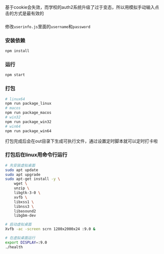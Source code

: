 基于cookie会失效，而学校的auth2系统升级了过于变态，所以用模拟手动输入点击的方式是最有效的

###
修改`userinfo.js`里面的`username`和`password`

### 安装依赖
```sh
npm install
```

### 运行
```sh
npm start
```

### 打包
```sh
# linux64
npm run package_linux
# macos
npm run package_macos
# win32
npm run package_win32
# win64
npm run package_win64
```

打包完成后会在out目录下生成可执行文件，通过设置定时脚本就可以定时打卡啦

### 打包后在linux用命令行运行

```sh
# 先安装虚拟桌面
sudo apt update
sudo apt upgrade
sudo apt-get install -y \
    wget \
    unzip \
    libgtk-3-0 \
    xvfb \
    libxss1 \
    libnss3 \
    libasound2
    libgbm-dev

# 启动虚拟桌面
Xvfb -ac -screen scrn 1280x2000x24 :9.0 &

# 在虚拟桌面运行
export DISPLAY=:9.0
./health
```
